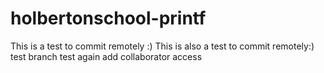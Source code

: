 # holbertonschool-printf
This is a test to commit remotely :)
This is also a test to commit remotely:)
test branch
test again add collaborator access
